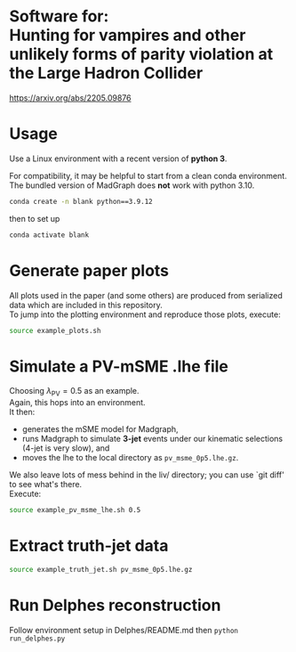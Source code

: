 # Software for:<br>Hunting for vampires and other unlikely forms of parity violation at the Large Hadron Collider
https://arxiv.org/abs/2205.09876

# Usage
Use a Linux environment with a recent version of **python 3**.

For compatibility, it may be helpful to start from a clean conda environment. \
The bundled version of MadGraph does **not** work with python 3.10.
```bash
conda create -n blank python==3.9.12
```
then to set up
```bash
conda activate blank
```


# Generate paper plots
All plots used in the paper (and some others) are produced from serialized data
which are included in this repository. \
To jump into the plotting environment and reproduce those plots, execute:
```bash
source example_plots.sh
```

# Simulate a PV-mSME .lhe file
Choosing $\lambda_\textrm{PV} = 0.5$ as an example. \
Again, this hops into an environment. \
It then:
* generates the mSME model for Madgraph,
* runs Madgraph to simulate **3-jet** events under our kinematic selections (4-jet is very slow), and
* moves the lhe to the local directory as `pv_msme_0p5.lhe.gz`.

We also leave lots of mess behind in the liv/ directory; you can use `git diff' to see what's there. \
Execute:
```bash
source example_pv_msme_lhe.sh 0.5
```

# Extract truth-jet data
```bash
source example_truth_jet.sh pv_msme_0p5.lhe.gz
```


# Run Delphes reconstruction
Follow environment setup in Delphes/README.md then
```python run_delphes.py```
